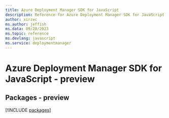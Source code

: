 ```yaml
---
title: Azure Deployment Manager SDK for JavaScript
description: Reference for Azure Deployment Manager SDK for JavaScript
author: xirzec
ms.author: jeffish
ms.data: 09/28/2023
ms.topic: reference
ms.devlang: javascript
ms.service: deploymentmanager
---
```

# Azure Deployment Manager SDK for JavaScript - preview
## Packages - preview
[!INCLUDE [packages](deployment-manager-index.md)]